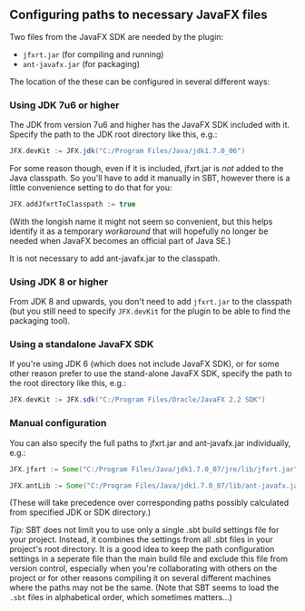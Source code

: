 ## Configuring paths to necessary JavaFX files

Two files from the JavaFX SDK are needed by the plugin:

* `jfxrt.jar` (for compiling and running)
* `ant-javafx.jar` (for packaging)

The location of the these can be configured in several different ways:

### Using JDK 7u6 or higher

The JDK from version 7u6 and higher has the JavaFX SDK included with it. Specify the path to the JDK root directory like this, e.g.:

```scala
JFX.devKit := JFX.jdk("C:/Program Files/Java/jdk1.7.0_06")
```

For some reason though, even if it is included, jfxrt.jar is *not* added to the Java classpath. So you'll have to add it manually in SBT, however there is a little convenience setting to do that for you:

```scala
JFX.addJfxrtToClasspath := true
```

(With the longish name it might not seem so convenient, but this helps identify it as a temporary *workaround* that will hopefully no longer be needed when JavaFX becomes an official part of Java SE.) 

It is not necessary to add ant-javafx.jar to the classpath.

### Using JDK 8 or higher

From JDK 8 and upwards, you don't need to add `jfxrt.jar` to the classpath (but you still need to specify `JFX.devKit` for the plugin to be able to find the packaging tool). 

### Using a standalone JavaFX SDK

If you're using JDK 6 (which does not include JavaFX SDK), or for some other reason prefer to use the stand-alone JavaFX SDK, specify the path to the root directory like this, e.g.:
 
```scala
JFX.devKit := JFX.sdk("C:/Program Files/Oracle/JavaFX 2.2 SDK")
```

### Manual configuration

You can also specify the full paths to jfxrt.jar and ant-javafx.jar individually, e.g.:

```scala
JFX.jfxrt := Some("C:/Program Files/Java/jdk1.7.0_07/jre/lib/jfxrt.jar")
```
```scala
JFX.antLib := Some("C:/Program Files/Java/jdk1.7.0_07/lib/ant-javafx.jar")
```

(These will take precedence over corresponding paths possibly calculated from specified JDK or SDK directory.)

*Tip:* SBT does not limit you to use only a single .sbt build settings file for your project. Instead, it combines the settings from all .sbt files in your project's root directory. It is a good idea to keep the path configuration settings in a seperate file than the main build file and exclude this file from version control, especially when you're collaborating with others on the project or for other reasons compiling it on several different machines where the paths may not be the same.  (Note that SBT seems to load the `.sbt` files in alphabetical order, which sometimes matters...)

